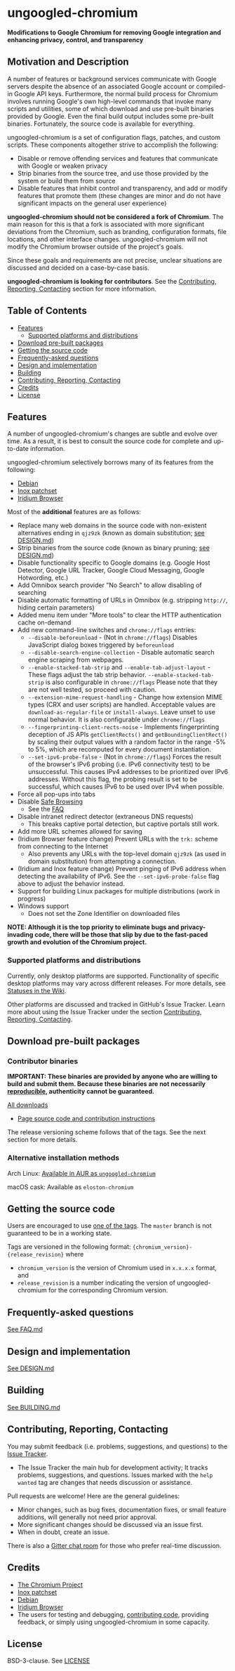 # ungoogled-chromium

**Modifications to Google Chromium for removing Google integration and enhancing privacy, control, and transparency**

## Motivation and Description

A number of features or background services communicate with Google servers despite the absence of an associated Google account or compiled-in Google API keys. Furthermore, the normal build process for Chromium involves running Google's own high-level commands that invoke many scripts and utilities, some of which download and use pre-built binaries provided by Google. Even the final build output includes some pre-built binaries. Fortunately, the source code is available for everything.

ungoogled-chromium is a set of configuration flags, patches, and custom scripts. These components altogether strive to accomplish the following:
* Disable or remove offending services and features that communicate with Google or weaken privacy
* Strip binaries from the source tree, and use those provided by the system or build them from source
* Disable features that inhibit control and transparency, and add or modify features that promote them (these changes are minor and do not have significant impacts on the general user experience)

**ungoogled-chromium should not be considered a fork of Chromium**. The main reason for this is that a fork is associated with more significant deviations from the Chromium, such as branding, configuration formats, file locations, and other interface changes. ungoogled-chromium will not modify the Chromium browser outside of the project's goals.

Since these goals and requirements are not precise, unclear situations are discussed and decided on a case-by-case basis.

**ungoogled-chromium is looking for contributors**. See the [Contributing, Reporting, Contacting](#contributing-reporting-contacting) section for more information.

## Table of Contents

* [Features](#features)
    * [Supported platforms and distributions](#supported-platforms-and-distributions)
* [Download pre-built packages](#download-pre-built-packages)
* [Getting the source code](#getting-the-source-code)
* [Frequently-asked questions](#frequently-asked-questions)
* [Design and implementation](#design-and-implementation)
* [Building](#building)
* [Contributing, Reporting, Contacting](#contributing-reporting-contacting)
* [Credits](#credits)
* [License](#license)

## Features

A number of ungoogled-chromium's changes are subtle and evolve over time. As a result, it is best to consult the source code for complete and up-to-date information.

ungoogled-chromium selectively borrows many of its features from the following:
* [Debian](//tracker.debian.org/pkg/chromium-browser)
* [Inox patchset](//github.com/gcarq/inox-patchset)
* [Iridium Browser](//iridiumbrowser.de/)

Most of the **additional** features are as follows:
* Replace many web domains in the source code with non-existent alternatives ending in `qjz9zk` (known as domain substitution; [see DESIGN.md](DESIGN.md#source-file-processors))
* Strip binaries from the source code (known as binary pruning; [see DESIGN.md](DESIGN.md#source-file-processors))
* Disable functionality specific to Google domains (e.g. Google Host Detector, Google URL Tracker, Google Cloud Messaging, Google Hotwording, etc.)
* Add Omnibox search provider "No Search" to allow disabling of searching
* Disable automatic formatting of URLs in Omnibox (e.g. stripping `http://`, hiding certain parameters)
* Added menu item under "More tools" to clear the HTTP authentication cache on-demand
* Add new command-line switches and `chrome://flags` entries:
    * `--disable-beforeunload` - (Not in `chrome://flags`) Disables JavaScript dialog boxes triggered by `beforeunload`
    * `--disable-search-engine-collection` - Disable automatic search engine scraping from webpages.
    * `--enable-stacked-tab-strip` and `--enable-tab-adjust-layout` - These flags adjust the tab strip behavior. `--enable-stacked-tab-strip` is also configurable in `chrome://flags` Please note that they are not well tested, so proceed with caution.
    * `--extension-mime-request-handling` - Change how extension MIME types (CRX and user scripts) are handled. Acceptable values are `download-as-regular-file` or `install-always`. Leave unset to use normal behavior. It is also configurable under `chrome://flags`
    * `--fingerprinting-client-rects-noise` - Implements fingerprinting deception of JS APIs `getClientRects()` and `getBoundingClientRect()` by scaling their output values with a random factor in the range -5% to 5%, which are recomputed for every document instantiation.
    * `--set-ipv6-probe-false` - (Not in `chrome://flags`) Forces the result of the browser's IPv6 probing (i.e. IPv6 connectivity test) to be unsuccessful. This causes IPv4 addresses to be prioritized over IPv6 addresses. Without this flag, the probing result is set to be successful, which causes IPv6 to be used over IPv4 when possible.
* Force all pop-ups into tabs
* Disable [Safe Browsing](//en.wikipedia.org/wiki/Google_Safe_Browsing)
    * See the [FAQ](FAQ.md#why-is-safe-browsing-disabled)
* Disable intranet redirect detector (extraneous DNS requests)
    * This breaks captive portal detection, but captive portals still work.
* Add more URL schemes allowed for saving
* (Iridium Browser feature change) Prevent URLs with the `trk:` scheme from connecting to the Internet
    * Also prevents any URLs with the top-level domain `qjz9zk` (as used in domain substitution) from attempting a connection.
* (Iridium and Inox feature change) Prevent pinging of IPv6 address when detecting the availability of IPv6. See the `--set-ipv6-probe-false` flag above to adjust the behavior instead.
* Support for building Linux packages for multiple distributions (work in progress)
* Windows support
    * Does not set the Zone Identifier on downloaded files

**NOTE: Although it is the top priority to eliminate bugs and privacy-invading code, there will be those that slip by due to the fast-paced growth and evolution of the Chromium project.**

### Supported platforms and distributions

Currently, only desktop platforms are supported. Functionality of specific desktop platforms may vary across different releases. For more details, see [Statuses in the Wiki](//github.com/Eloston/ungoogled-chromium/wiki/statuses).

Other platforms are discussed and tracked in GitHub's Issue Tracker. Learn more about using the Issue Tracker under the section [Contributing, Reporting, Contacting](#contributing-reporting-contacting).

## Download pre-built packages

### Contributor binaries

**IMPORTANT: These binaries are provided by anyone who are willing to build and submit them. Because these binaries are not necessarily [reproducible](https://reproducible-builds.org/), authenticity cannot be guaranteed.**

[All downloads](//ungoogled-software.github.io/ungoogled-chromium-binaries/)

* [Page source code and contribution instructions](//github.com/ungoogled-software/ungoogled-chromium-binaries)

The release versioning scheme follows that of the tags. See the next section for more details.

### Alternative installation methods

Arch Linux: [Available in AUR as `ungoogled-chromium`](https://aur.archlinux.org/packages/ungoogled-chromium/)

macOS cask: Available as `eloston-chromium`

## Getting the source code

Users are encouraged to use [one of the tags](//github.com/Eloston/ungoogled-chromium/tags). The `master` branch is not guaranteed to be in a working state.

Tags are versioned in the following format: `{chromium_version}-{release_revision}` where

* `chromium_version` is the version of Chromium used in `x.x.x.x` format, and
* `release_revision` is a number indicating the version of ungoogled-chromium for the corresponding Chromium version.

## Frequently-asked questions

[See FAQ.md](FAQ.md)

## Design and implementation

[See DESIGN.md](DESIGN.md)

## Building

[See BUILDING.md](BUILDING.md)

## Contributing, Reporting, Contacting

You may submit feedback (i.e. problems, suggestions, and questions) to the [Issue Tracker](//github.com/Eloston/ungoogled-chromium/issues).

* The Issue Tracker the main hub for development activity; It tracks problems, suggestions, and questions. Issues marked with the `help wanted` tag are changes that needs discussion or assistance.

Pull requests are welcome! Here are the general guidelines:

* Minor changes, such as bug fixes, documentation fixes, or small feature additions, will generally not need prior approval.
* More significant changes should be discussed via an issue first.
* When in doubt, create an issue.

There is also a [Gitter chat room](https://gitter.im/ungoogled-software/Lobby) for those who prefer real-time discussion.

## Credits

* [The Chromium Project](//www.chromium.org/)
* [Inox patchset](//github.com/gcarq/inox-patchset)
* [Debian](//tracker.debian.org/pkg/chromium-browser)
* [Iridium Browser](//iridiumbrowser.de/)
* The users for testing and debugging, [contributing code](https://github.com/Eloston/ungoogled-chromium/graphs/contributors), providing feedback, or simply using ungoogled-chromium in some capacity.

## License

BSD-3-clause. See [LICENSE](LICENSE)
